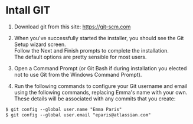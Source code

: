 # Intall GIT

1. Download git from this site: https://git-scm.com 

2. When you've successfully started the installer, you should see the Git Setup wizard screen.<br/>
Follow the Next and Finish prompts to complete the installation.<br/>
The default options are pretty sensible for most users.<br/>

3. Open a Command Prompt (or Git Bash if during installation you elected not to use Git from the Windows Command Prompt).

4. Run the following commands to configure your Git username and email using the following commands, replacing Emma's name with your own. <br/>
These details will be associated with any commits that you create:
```markdown
$ git config --global user.name "Emma Paris"
$ git config --global user.email "eparis@atlassian.com"
```